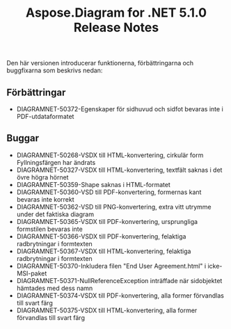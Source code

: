 ﻿---
title: Aspose.Diagram for .NET 5.1.0 Release Notes
type: docs
weight: 90
url: /sv/net/aspose-diagram-for-net-5-1-0-release-notes/
---
Den här versionen introducerar funktionerna, förbättringarna och buggfixarna som beskrivs nedan:
## **Förbättringar**
- DIAGRAMNET-50372-Egenskaper för sidhuvud och sidfot bevaras inte i PDF-utdataformatet
## **Buggar**
- DIAGRAMNET-50268-VSDX till HTML-konvertering, cirkulär form Fyllningsfärgen har ändrats
- DIAGRAMNET-50327-VSDX till HTML-konvertering, textfält saknas i det övre högra hörnet
- DIAGRAMNET-50359-Shape saknas i HTML-formatet
- DIAGRAMNET-50360-VSD till PDF-konvertering, formernas kant bevaras inte korrekt
- DIAGRAMNET-50362-VSD till PNG-konvertering, extra vitt utrymme under det faktiska diagram
- DIAGRAMNET-50365-VSDX till PDF-konvertering, ursprungliga formstilen bevaras inte
- DIAGRAMNET-50366-VSDX till PDF-konvertering, felaktiga radbrytningar i formtexten
- DIAGRAMNET-50367-VSDX till HTML-konvertering, felaktiga radbrytningar i formtexten
- DIAGRAMNET-50370-Inkludera filen "End User Agreement.html" i icke-MSI-paket
- DIAGRAMNET-50371-NullReferenceException inträffade när sidobjektet hämtades med dess namn
- DIAGRAMNET-50374-VSDX till PDF-konvertering, alla former förvandlas till svart färg
- DIAGRAMNET-50375-VSDX till HTML-konvertering, alla former förvandlas till svart färg
